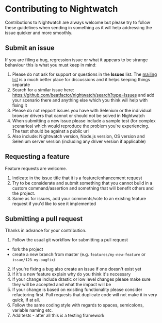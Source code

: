 # Contributing to Nightwatch

Contributions to Nightwatch are always welcome but please try to follow these guidelines when sending in something as it will help addressing the issue quicker and more smoothly.

## Submit an issue
If you are filing a bug, regression issue or what it appears to be strange behaviour this is what you must keep in mind:

1. Please do not ask for support or questions in the __Issues__ list. The [mailing list](https://groups.google.com/forum/#!forum/nightwatchjs) is a much better place for discussions and it helps keeping things separate 
2. Search for a similar issue here: https://github.com/beatfactor/nightwatch/search?type=Issues and add your scenario there and anything else which you think will help with fixing it
3. Please do not repport issues you have with Selenium or the individual browser drivers that cannot or should not be solved in Nightwatch
4. When submitting a new issue please include a sample test (for complex scenarios) which would reproduce the problem you're experiencing. The test should be against a public url
5. Also include: Nightwatch version, Node.js version, OS version and Selenium server version (including any driver version if applicable)

## Requesting a feature
Feature requests are welcome. 

1. Indicate in the issue title that it is a feature/enhancement request
2. Try to be considerate and submit something that you cannot build in a custom command/assertion and something that will benefit others and the project.
3. Same as for issues, add your comments/vote to an existing feature request if you'd like to see it implemented

## Submitting a pull request
Thanks in advance for your contribution.

1. Follow the usual git workflow for submitting a pull request
  
  * fork the project
  * create a new branch from master (e.g. `features/my-new-feature` or `issue/123-my-bugfix`)
2. If you're fixing a bug also create an issue if one doesn't exist yet
3. If it's a new feature explain why do you think it's necessary
4. If your change include drastic or low level changes please make sure they will be accepted and what the impact will be
5. If your change is based on exisiting functionality please consider refactoring first. Pull requests that duplicate code will not make it in very quick, if at all.
6. Follow the same coding style with regards to spaces, semicolons, variable naming etc. 
7. Add tests - after all this _is_ a testing framework


